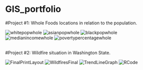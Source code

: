 # GIS_portfolio

#Project #1: Whole Foods locations in relation to the population.
<br>

![whitepopwhole](https://github.com/kaibailey2/GIS_portfolio/assets/148814961/0a483b6f-ecc2-4f15-80be-1efce977a2da)
![asianpopwhole](https://github.com/kaibailey2/GIS_portfolio/assets/148814961/5b3a4059-3393-4484-b38d-b01b49b52253)
![blackpopwhole](https://github.com/kaibailey2/GIS_portfolio/assets/148814961/365608a6-8250-4bde-bd7b-d00cce445edc)
![medianincomewhole](https://github.com/kaibailey2/GIS_portfolio/assets/148814961/f34a5b27-0a38-4507-82c7-580f2778ba89)
![povertypercentagewhole](https://github.com/kaibailey2/GIS_portfolio/assets/148814961/be5538fb-e054-4a3b-add4-af73808e5aca)

<br>
#Project #2: Wildfire situation in Washington State.
<br>

![FinalPrintLayout](https://github.com/kaibailey2/GIS_portfolio/assets/148814961/2ac38316-0eef-45a1-8a4f-94179f105d46)
![WildfiresFinal](https://github.com/kaibailey2/GIS_portfolio/assets/148814961/6d9e722f-4fa9-4bb5-80bf-49dcd3c8b0c5)
![TrendLineGraph](https://github.com/kaibailey2/GIS_portfolio/assets/148814961/c449bea1-4523-4bcb-951d-6220bb691eef)
![RCode](https://github.com/kaibailey2/GIS_portfolio/assets/148814961/cb2f9ee3-a199-425d-ac3e-ffbc8c636e93)
